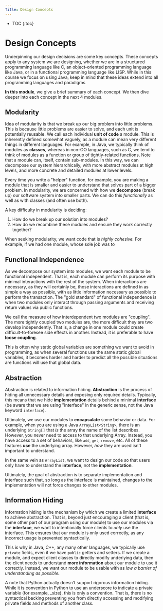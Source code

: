 ```yaml
---
Title: Design Concepts
---
```


* TOC
{:toc}

# Design Concepts

Underpinning our design decisions are some key concepts. These concepts apply to any system we are designing, whether we are in a structured programming language like C, an object-oriented programming language like Java, or in a functional programming language like LISP. While in this course we focus on using Java, keep in mind that these ideas extend into all programming languages and paradigms.

**In this module**, we give a brief summary of each concept. We then dive deeper into each concept in the next 4 modules.

## Modularity

Idea of modularity is that we break up our big problem into little problems. This is because little problems are easier to solve, and each unit is potentially reusable. We call each individual **unit of code** a module. This is inherently defined somewhat vaguely, as a module can mean very different things in different languages. For example, in Java, we typically think of modules as **classes**, whereas in non-OO languages, such as C, we tend to think of modules as a function or group of tightly-related functions. Note that a module can, itself, contain sub-modules. In this way, we can decompose our system hierarchically, with more abstract modules at high levels, and more concrete and detailed modules at lower levels.

Every time you write a "helper" function, for example, you are making a module that is smaller and easier to understand that solves part of a bigger problem. In modularity, we are concerned with how we **decompose** (break up) our software system into smaller parts. We can do this *functionally* as well as with classes (and often use both). 

A key difficulty in modularity is deciding:

1) How do we break up our solution into modules?  
2) How do we recombine these modules and ensure they work correctly together?  

When seeking modularity, we want code that is *highly cohesive.* For example, if we had one module, whose sole job was to 

## Functional Independence

As we decompose our system into modules, we want each module to be functional independent. That is, each module can perform its purpose with minimal interactions with the rest of the system. When interactions are necessary, as they will certainly be, those interactions are defined in as simple a way as possible, with as little information necessary as possible to perform the transaction. The "gold standard" of functional independence is when two modules only interact through passing arguments and receiving return values via public functions.

We call the measure of how interdependent two modules are "coupling". The more tightly coupled two modules are, the more difficult they are two develop independently. That is, a change in one module could create difficult-to-foresee side effects in another. Instead, it is preferable to have **loose coupling**.

This is often why static global variables are something we want to avoid in programming, as when several functions use the same static global variables, it becomes harder and harder to predict all the possible situations are functions will use that global data.

## Abstraction

Abstraction is related to information hiding. **Abstraction** is the process of hiding all unnecessary details and exposing only required details. Typically, this means that we hide **implementation** details behind a minimal **interface** (be aware that we are using "interface" in the generic sense, not the Java keyword `interface`). 

Ultimately, we use our modules to **encapsulate** some behavior or data. For example, when you are using a Java `ArrayList<String>`, there is an underlying `String[]` that *is* the array the name of the list describes. However, you never need to access to that underlying Array. Instead, you have access to a set of behaviors, like `add`, `get`, `remove`, etc. All of these features **use** the underlying array. However, *how* they are used isn't important to understand.

In the same vein as `ArrayList`, we want to design our code so that users only have to understand the **interface**, not the **implementation**. 

Ultimately, the goal of abstraction is to separate implementation and interface such that, so long as the interface is maintained, changes to the implementation will not force changes to other modules.

## Information Hiding

Information hiding is the mechanism by which we create a limited **interface** to achieve abstraction. That is, beyond just encouraging a client (that is, some other part of our program using our module) to use our modules via the **interface**, we want to intentionally force clients to *only* use the interface. This ensures that our module is only used correctly, as any incorrect usage is prevented syntactically.

This is why in Java, C++, any many other languages, we typically use `private` fields, even if we have `public` getters and setters. If we create a module, and expect client classes to directly modify underlying data, then the client needs to understand **more information** about our module to use it correctly. Instead, we want our module to be usable with as *low a barrier of understanding as possible.*

A note that Python actually doesn't support rigorous information hiding. While it is convention in Python to use an underscore to indicate a private variable (for example, _size), this is only a convention. That is, there is no syntactical backing preventing you from directly accessing and modifying private fields and methods of another class.
